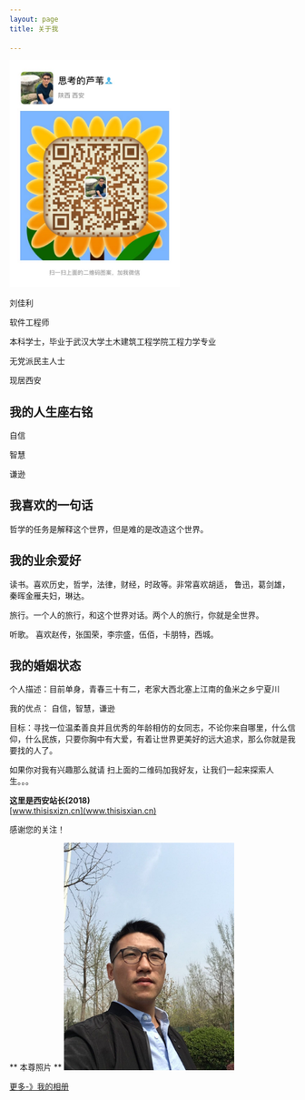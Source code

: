 ```yaml
---
layout: page
title: 关于我

---
```


<img class='img-gallary' src="/img/me/weixin_mingpian.JPG" />


刘佳利

软件工程师

本科学士，毕业于武汉大学土木建筑工程学院工程力学专业

无党派民主人士

现居西安

## 我的人生座右铭
 
 自信
 
 智慧
 
 谦逊
 
## 我喜欢的一句话
 
 哲学的任务是解释这个世界，但是难的是改造这个世界。

## 我的业余爱好
读书。喜欢历史，哲学，法律，财经，时政等。非常喜欢胡适，
鲁迅，葛剑雄，秦晖金雁夫妇，琳达。

旅行。一个人的旅行，和这个世界对话。两个人的旅行，你就是全世界。

听歌。 喜欢赵传，张国荣，李宗盛，伍佰，卡朋特，西城。

## 我的婚姻状态 
个人描述：目前单身，青春三十有二，老家大西北塞上江南的鱼米之乡宁夏川

我的优点： 自信，智慧，谦逊

目标：寻找一位温柔善良并且优秀的年龄相仿的女同志，不论你来自哪里，什么信仰，什么民族，只要你胸中有大爱，有着让世界更美好的远大追求，那么你就是我要找的人了。
 

如果你对我有兴趣那么就请
扫上面的二维码加我好友，让我们一起来探索人生。。。

**这里是西安站长(2018)**  
    [www.thisisxizn.cn](www.thisisxian.cn)

感谢您的关注！

<style type="text/css">
	.img-gallary{
		width:300px;
	}

</style>

** 本尊照片 **
<img class='img-gallary' src="/img/me/me.jpeg" />

[更多-》我的相册](/album.html)





 